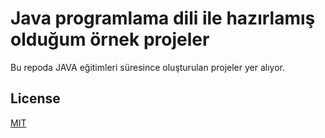 # Java programlama dili ile hazırlamış olduğum örnek projeler

Bu repoda JAVA eğitimleri süresince oluşturulan projeler yer alıyor.

## License
[MIT](https://choosealicense.com/licenses/mit/)